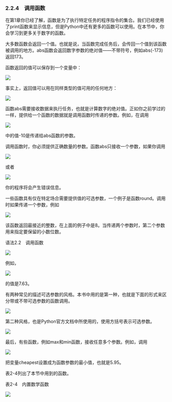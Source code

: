    

### 2.2.4　调用函数

在第1章你已经了解，函数是为了执行特定任务的程序指令的集合。我们已经使用了print函数来显示信息，但是Python中还有更多的函数可以使用。在本节中，你会学习到更多关于数字的函数。

大多数函数会返回一个值。也就是说，当函数完成任务后，会传回一个值到该函数被调用的地方。abs函数会返回数字参数的绝对值——不带符号，例如abs(-173)返回173。

函数返回的值可以保存到一个变量中：

![](../Images/image05299.gif)

事实上，返回值可以用在同样类型的值可用的任何地方：

![](../Images/image05300.gif)

函数abs需要接收数据来执行任务，也就是计算数字的绝对值。正如你之前学过的一样，提供给一个函数的数据就是调用函数时传递的参数。例如，在调用

![](../Images/image05301.gif)

中的值-10是传递给abs函数的参数。

调用函数时，你必须提供正确数量的参数。函数abs只接收一个参数，如果你调用

![](../Images/image05302.gif)

或者

![](../Images/image05303.gif)

你的程序将会产生错误信息。

一些函数具有仅在特定场合需要提供值的可选参数，一个例子是函数round。调用时如果传递一个参数，例如

![](../Images/image05304.gif)

该函数返回最接近的整数，在上面的例子中是8。当传递两个参数时，第二个参数用来指定要保留的小数位数。

语法2.2　调用函数

![](0-Assets/Epubook/程序员编程语言经典合集（计算机科学丛书5册套装），javapython编程语言含经典教材龙书《编译原理》%20(Bruce%20Eckel%20%20Alfred%20V.%20Aho%20%20Monica%20S.%20Lam%20etc.)%20(Z-Library)/images/image05305.jpeg)

例如，

![](../Images/image05306.gif)

的值是7.63。

有两种常见的描述可选参数的风格。本书中用的是第一种，也就是下面的形式来区分带或不带可选参数的函数调用。

![](0-Assets/Epubook/程序员编程语言经典合集（计算机科学丛书5册套装），javapython编程语言含经典教材龙书《编译原理》%20(Bruce%20Eckel%20%20Alfred%20V.%20Aho%20%20Monica%20S.%20Lam%20etc.)%20(Z-Library)/images/image05307.jpeg)

第二种风格，也是Python官方文档中所使用的，使用方括号表示可选参数。

![](0-Assets/Epubook/程序员编程语言经典合集（计算机科学丛书5册套装），javapython编程语言含经典教材龙书《编译原理》%20(Bruce%20Eckel%20%20Alfred%20V.%20Aho%20%20Monica%20S.%20Lam%20etc.)%20(Z-Library)/images/image05308.jpeg)

最后，有些函数，例如max和min函数，接收任意多个参数。例如，调用

![](../Images/image05309.gif)

把变量cheapest设置成为函数参数的最小值，也就是5.95。

表2-4列出了本节中用到的函数。

表2-4　内置数学函数

![](0-Assets/Epubook/程序员编程语言经典合集（计算机科学丛书5册套装），javapython编程语言含经典教材龙书《编译原理》%20(Bruce%20Eckel%20%20Alfred%20V.%20Aho%20%20Monica%20S.%20Lam%20etc.)%20(Z-Library)/images/image05310.jpeg)